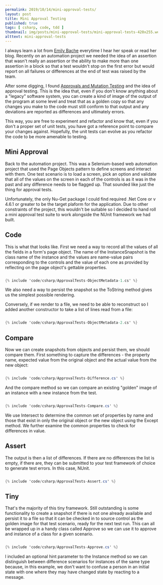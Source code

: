 ```yaml
---
permalink: 2019/10/14/mini-approval-tests/
layout: post
title: Mini Approval Testing
published: true
tags: [ csharp, code, tdd ]
thumbnail: img/posts/mini-approval-tests/mini-approval-tests-420x255.webp
alttext: mini-approval-tests
---
```


I always learn a lot from <a href="https://twitter.com/emilybache">Emily Bache</a> everytime I hear her speak or read her blog. 
Recently on an automation project we needed the idea of an assertion that wasn't really an assertion or the ability to make 
more than one assertion in a block so that a test wouldn't stop on the first error but would report on all failures or differences 
at the end of test was raised by the team. 

After some digging, I found <a href="http://coding-is-like-cooking.info/2019/08/approvals-and-mutation-testing/">Approvals and Mutation Testing</a> 
and the idea of approval testing. This is the idea that, even if you don't know anything about a "legacy" software system, you can create a 
kind of image of the output of the program at some level and treat that as a golden copy so that any changes you make to the code must still conform 
to that output and any deviations are reported as differences and ultimately errors. 

This way, you are free to experiment and refactor and know that, even if you don't a proper set of unit tests, you have got a reference point 
to compare your changes against. Hopefully, the unit tests can evolve as you refactor the code to be more amenable to testing. 

## Mini Approval

Back to the automation project. This was a Selenium-based web automation project that used the Page Objects pattern to define screens and 
interact with them. One test scenario is to load a screen, pick an option and validate that all of the values on the screen in each of the 
controls is as it was in the past and any difference needs to be flagged up. That sounded like just the thing for approval tests. 

Unfortunately, the only Nu-Get package I could find required .Net Core or v 4.6.1 or greater to be the target plaform for the application. Due to 
other constraints of the project, this wouldn't be suitable so I decided to hand roll a mini approval test suite to work alongside the 
NUnit framework we had built. 

## Code 

This is what that looks like. First we need a way to record all the values of all the fields in a form's page object. The name of the InstanceSnapshot is 
the class name of the instance and the values are name-value pairs corresponding to the controls and the value of each one as provided by 
reflecting on the page object's gettable properties. 

```csharp

{% include 'code/csharp/ApprovalTests-ObjectMetadata-1.cs' %}

```
We also need a way to persist the snapshot so the ToString method gives us the simplest possible rendering. 

Conversely, if we render to a file, we need to be able to reconstruct so I added another constructor to take a list of lines read from a file:

```csharp

{% include 'code/csharp/ApprovalTests-ObjectMetadata-2.cs' %}

```

## Compare

Now we can create snapshots from objects and persist them, we should compare them. First something to capture the differences - the property name, 
expected value from the original object and the actual value from the new object:

```csharp

{% include 'code/csharp/ApprovalTests-Difference.cs' %}

```

And the compare method so we can compare an existing "golden" image of an instance with a new instance from the test.

```csharp

{% include 'code/csharp/ApprovalTests-Compare.cs' %}

```

We use Intersect to determine the common set of properties by name and those that exist in only the original object or the new object using the 
Except method. We further examine the common properties to check for differences in value. 

## Assert

The output is then a list of differences. If there are no differences the list is empty, if there are, they can be submitted to your test 
framework of choice to generate test errors. In this case, NUnit.


```csharp

{% include 'code/csharp/ApprovalTests-Assert.cs' %}

```

## Tiny

That's the majority of this tiny framework. Still outstanding is some functionality to create a snapshot if there is not one already available and 
persist it to a file so that it can be checked in to source control as the golden image for that test scenario, ready for the next test run. This can 
all be wrapped up in a handy class called Approve so we can use it to approve and instance of a class for a given scenario. 

```csharp

{% include 'code/csharp/ApprovalTests-Approve.cs' %}

```
I included an optional hint parameter to the Instance method so we can distinguish between difference scenarios for instances of the same type 
because, in this example, we don't want to confuse a person in an initial state with one where they may have changed state by reacting to a message.
